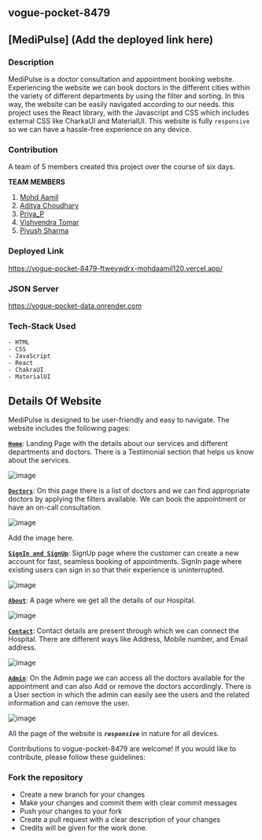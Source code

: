 ## vogue-pocket-8479

## [MediPulse] (**Add the deployed link here**)

### Description

MediPulse is a doctor consultation and appointment booking website. Experiencing the website we can book doctors in the different cities within the variety of different departments by using the filter and sorting.
In this way, the website can be easily navigated according to our needs. this project uses the React library, with the Javascript and CSS which includes external CSS like CharkaUI and MaterialUI. This website is fully `responsive` so we can have a hassle-free experience on any device.

### Contribution

A team of 5 members created this project over  the course of six days.

**TEAM MEMBERS**

1. [Mohd Aamil](https://github.com/Srinivas831)
2. [Aditya Choudhary](https://github.com/Aditya-Choudhary0)
3. [Priya_P](https://github.com/Priyap1038)
4. [Vishvendra Tomar](https://github.com/VishvendraTomar)
5. [Piyush Sharma ](https://github.com/pspiyush130)

### Deployed Link

https://vogue-pocket-8479-ftweywdrx-mohdaamil120.vercel.app/

### JSON Server
https://vogue-pocket-data.onrender.com

### Tech-Stack Used
```
- HTML
- CSS
- JavaScript
- React
- ChakraUI
- MaterialUI
```

## Details Of Website

MediPulse is designed to be user-friendly and easy to navigate. The website includes the following pages:

[**`Home`**](vogue-pocket-8479/src/Pages/Home.jsx): Landing Page with the details about our services and different departments and doctors. There is a Testimonial section that helps us know about the services.

![image](https://github.com/mohdaamil120/vogue-pocket-8479/assets/95501800/0fa776e3-32b0-4b6c-a565-4abf6d1f3da1)


[**`Doctors`**](vogue-pocket-8479/src/Pages/Doctors.jsx): On this page there is a list of doctors and we can find appropriate doctors by applying the filters available. We can book the appointment or have an on-call consultation.

![image](C:\Users\HP\Desktop\Untitled.png)

Add the image here.

[**`SignIn and SignUp`**](vogue-pocket-8479/src/Pages/Register.jsx): SignUp page where the customer can create a new account for fast, seamless booking of appointments. SignIn page where existing users can sign in so that their experience is uninterrupted.

![image](https://github.com/mohdaamil120/vogue-pocket-8479/assets/95501800/d68c64db-821c-4a5f-908d-77cc00786cec)


[**`About`**](vogue-pocket-8479/src/Pages/AboutPage.jsx): A page where we get all the details of our Hospital.

![image](https://github.com/mohdaamil120/vogue-pocket-8479/assets/95501800/e60fcfc0-5b15-4a8a-b01a-dd5389b6e41f)


[**`Contact`**](vogue-pocket-8479/src/Pages/ContactPage.jsx): Contact details are present through which we can connect the Hospital. There are different ways like Address, Mobile number, and Email address. 

![image](https://github.com/mohdaamil120/vogue-pocket-8479/assets/95501800/4d028cb8-0bb3-46f5-a7e5-9595c1a235b0)


[**`Admin`**](vogue-pocket-8479/src/Pages/Admin.jsx): On the Admin page we can access all the doctors available for the appointment and can also Add or remove the doctors accordingly. There is a User section in which the admin can easily see the users and the related information and can remove the user.

![image](https://github.com/mohdaamil120/vogue-pocket-8479/assets/95501800/268885ee-8193-42b4-90e1-9becd69fbd26)


All the page of the website is ***`responsive`*** in nature for all devices.


Contributions to vogue-pocket-8479 are welcome! If you would like to contribute, please follow these guidelines:

### Fork the repository
+ Create a new branch for your changes
+ Make your changes and commit them with clear commit messages
+ Push your changes to your fork
+ Create a pull request with a clear description of your changes
+ Credits will be given for the work done. 


